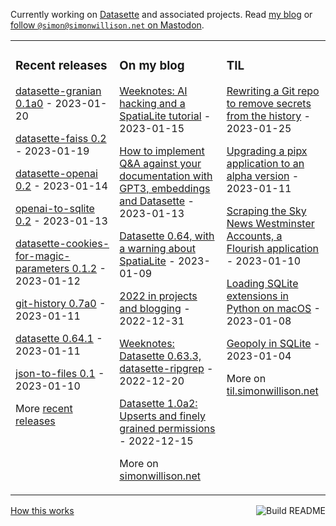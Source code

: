 Currently working on [Datasette](https://datasette.io/) and associated projects. Read [my blog](https://simonwillison.net/) or <a href="https://fedi.simonwillison.net/@simon">follow `@simon@simonwillison.net` on Mastodon</a>.

<table><tr><td valign="top" width="33%">

### Recent releases
<!-- recent_releases starts -->
[datasette-granian 0.1a0](https://github.com/simonw/datasette-granian/releases/tag/0.1a0) - 2023-01-20

[datasette-faiss 0.2](https://github.com/simonw/datasette-faiss/releases/tag/0.2) - 2023-01-19

[datasette-openai 0.2](https://github.com/simonw/datasette-openai/releases/tag/0.2) - 2023-01-14

[openai-to-sqlite 0.2](https://github.com/simonw/openai-to-sqlite/releases/tag/0.2) - 2023-01-13

[datasette-cookies-for-magic-parameters 0.1.2](https://github.com/simonw/datasette-cookies-for-magic-parameters/releases/tag/0.1.2) - 2023-01-12

[git-history 0.7a0](https://github.com/simonw/git-history/releases/tag/0.7a0) - 2023-01-11

[datasette 0.64.1](https://github.com/simonw/datasette/releases/tag/0.64.1) - 2023-01-11

[json-to-files 0.1](https://github.com/simonw/json-to-files/releases/tag/0.1) - 2023-01-10
<!-- recent_releases ends -->
More [recent releases](https://github.com/simonw/simonw/blob/main/releases.md)
</td><td valign="top" width="34%">

### On my blog
<!-- blog starts -->
[Weeknotes: AI hacking and a SpatiaLite tutorial](http://simonwillison.net/2023/Jan/15/weeknotes/) - 2023-01-15

[How to implement Q&A against your documentation with GPT3, embeddings and Datasette](http://simonwillison.net/2023/Jan/13/semantic-search-answers/) - 2023-01-13

[Datasette 0.64, with a warning about SpatiaLite](http://simonwillison.net/2023/Jan/9/datasette-064/) - 2023-01-09

[2022 in projects and blogging](http://simonwillison.net/2022/Dec/31/2022-in-projects/) - 2022-12-31

[Weeknotes: Datasette 0.63.3, datasette-ripgrep](http://simonwillison.net/2022/Dec/20/weeknotes/) - 2022-12-20

[Datasette 1.0a2: Upserts and finely grained permissions](http://simonwillison.net/2022/Dec/15/datasette-1a2/) - 2022-12-15
<!-- blog ends -->
More on [simonwillison.net](https://simonwillison.net/)
</td><td valign="top" width="33%">

### TIL
<!-- tils starts -->
[Rewriting a Git repo to remove secrets from the history](https://til.simonwillison.net/git/rewrite-repo-remove-secrets) - 2023-01-25

[Upgrading a pipx application to an alpha version](https://til.simonwillison.net/python/pipx-alpha) - 2023-01-11

[Scraping the Sky News Westminster Accounts, a Flourish application](https://til.simonwillison.net/shot-scraper/scraping-flourish) - 2023-01-10

[Loading SQLite extensions in Python on macOS](https://til.simonwillison.net/sqlite/sqlite-extensions-python-macos) - 2023-01-08

[Geopoly in SQLite](https://til.simonwillison.net/sqlite/geopoly) - 2023-01-04
<!-- tils ends -->
More on [til.simonwillison.net](https://til.simonwillison.net/)
</td></tr></table>

<a href="https://github.com/simonw/simonw/actions"><img src="https://github.com/simonw/simonw/workflows/Build%20README/badge.svg" align="right" alt="Build README"></a> <a href="https://simonwillison.net/2020/Jul/10/self-updating-profile-readme/">How this works</a>
